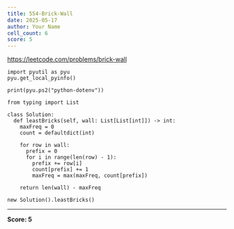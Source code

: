 ```yaml
---
title: 554-Brick-Wall
date: 2025-05-17
author: Your Name
cell_count: 6
score: 5
---
```


https://leetcode.com/problems/brick-wall


```
import pyutil as pyu
pyu.get_local_pyinfo()
```


```
print(pyu.ps2("python-dotenv"))
```


```
from typing import List
```


```
class Solution:
  def leastBricks(self, wall: List[List[int]]) -> int:
    maxFreq = 0
    count = defaultdict(int)

    for row in wall:
      prefix = 0
      for i in range(len(row) - 1):
        prefix += row[i]
        count[prefix] += 1
        maxFreq = max(maxFreq, count[prefix])

    return len(wall) - maxFreq
```


```
new Solution().leastBricks()
```


---
**Score: 5**
